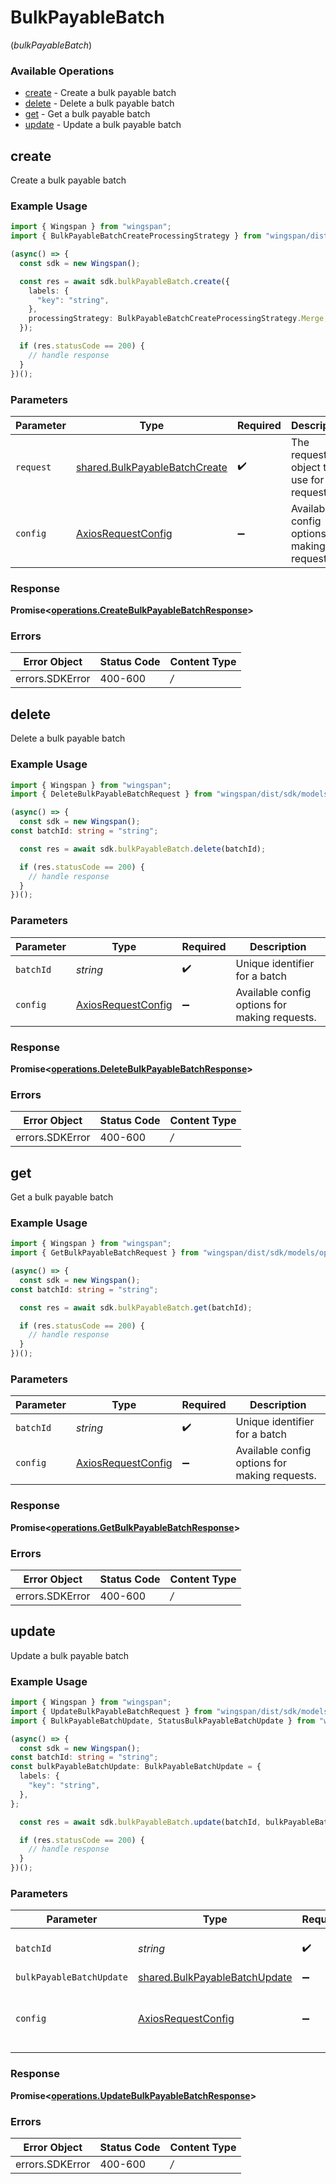 # BulkPayableBatch
(*bulkPayableBatch*)

### Available Operations

* [create](#create) - Create a bulk payable batch
* [delete](#delete) - Delete a bulk payable batch
* [get](#get) - Get a bulk payable batch
* [update](#update) - Update a bulk payable batch

## create

Create a bulk payable batch

### Example Usage

```typescript
import { Wingspan } from "wingspan";
import { BulkPayableBatchCreateProcessingStrategy } from "wingspan/dist/sdk/models/shared";

(async() => {
  const sdk = new Wingspan();

  const res = await sdk.bulkPayableBatch.create({
    labels: {
      "key": "string",
    },
    processingStrategy: BulkPayableBatchCreateProcessingStrategy.Merge,
  });

  if (res.statusCode == 200) {
    // handle response
  }
})();
```

### Parameters

| Parameter                                                                          | Type                                                                               | Required                                                                           | Description                                                                        |
| ---------------------------------------------------------------------------------- | ---------------------------------------------------------------------------------- | ---------------------------------------------------------------------------------- | ---------------------------------------------------------------------------------- |
| `request`                                                                          | [shared.BulkPayableBatchCreate](../../sdk/models/shared/bulkpayablebatchcreate.md) | :heavy_check_mark:                                                                 | The request object to use for the request.                                         |
| `config`                                                                           | [AxiosRequestConfig](https://axios-http.com/docs/req_config)                       | :heavy_minus_sign:                                                                 | Available config options for making requests.                                      |


### Response

**Promise<[operations.CreateBulkPayableBatchResponse](../../sdk/models/operations/createbulkpayablebatchresponse.md)>**
### Errors

| Error Object    | Status Code     | Content Type    |
| --------------- | --------------- | --------------- |
| errors.SDKError | 400-600         | */*             |

## delete

Delete a bulk payable batch

### Example Usage

```typescript
import { Wingspan } from "wingspan";
import { DeleteBulkPayableBatchRequest } from "wingspan/dist/sdk/models/operations";

(async() => {
  const sdk = new Wingspan();
const batchId: string = "string";

  const res = await sdk.bulkPayableBatch.delete(batchId);

  if (res.statusCode == 200) {
    // handle response
  }
})();
```

### Parameters

| Parameter                                                    | Type                                                         | Required                                                     | Description                                                  |
| ------------------------------------------------------------ | ------------------------------------------------------------ | ------------------------------------------------------------ | ------------------------------------------------------------ |
| `batchId`                                                    | *string*                                                     | :heavy_check_mark:                                           | Unique identifier for a batch                                |
| `config`                                                     | [AxiosRequestConfig](https://axios-http.com/docs/req_config) | :heavy_minus_sign:                                           | Available config options for making requests.                |


### Response

**Promise<[operations.DeleteBulkPayableBatchResponse](../../sdk/models/operations/deletebulkpayablebatchresponse.md)>**
### Errors

| Error Object    | Status Code     | Content Type    |
| --------------- | --------------- | --------------- |
| errors.SDKError | 400-600         | */*             |

## get

Get a bulk payable batch

### Example Usage

```typescript
import { Wingspan } from "wingspan";
import { GetBulkPayableBatchRequest } from "wingspan/dist/sdk/models/operations";

(async() => {
  const sdk = new Wingspan();
const batchId: string = "string";

  const res = await sdk.bulkPayableBatch.get(batchId);

  if (res.statusCode == 200) {
    // handle response
  }
})();
```

### Parameters

| Parameter                                                    | Type                                                         | Required                                                     | Description                                                  |
| ------------------------------------------------------------ | ------------------------------------------------------------ | ------------------------------------------------------------ | ------------------------------------------------------------ |
| `batchId`                                                    | *string*                                                     | :heavy_check_mark:                                           | Unique identifier for a batch                                |
| `config`                                                     | [AxiosRequestConfig](https://axios-http.com/docs/req_config) | :heavy_minus_sign:                                           | Available config options for making requests.                |


### Response

**Promise<[operations.GetBulkPayableBatchResponse](../../sdk/models/operations/getbulkpayablebatchresponse.md)>**
### Errors

| Error Object    | Status Code     | Content Type    |
| --------------- | --------------- | --------------- |
| errors.SDKError | 400-600         | */*             |

## update

Update a bulk payable batch

### Example Usage

```typescript
import { Wingspan } from "wingspan";
import { UpdateBulkPayableBatchRequest } from "wingspan/dist/sdk/models/operations";
import { BulkPayableBatchUpdate, StatusBulkPayableBatchUpdate } from "wingspan/dist/sdk/models/shared";

(async() => {
  const sdk = new Wingspan();
const batchId: string = "string";
const bulkPayableBatchUpdate: BulkPayableBatchUpdate = {
  labels: {
    "key": "string",
  },
};

  const res = await sdk.bulkPayableBatch.update(batchId, bulkPayableBatchUpdate);

  if (res.statusCode == 200) {
    // handle response
  }
})();
```

### Parameters

| Parameter                                                                             | Type                                                                                  | Required                                                                              | Description                                                                           |
| ------------------------------------------------------------------------------------- | ------------------------------------------------------------------------------------- | ------------------------------------------------------------------------------------- | ------------------------------------------------------------------------------------- |
| `batchId`                                                                             | *string*                                                                              | :heavy_check_mark:                                                                    | Unique identifier for a batch                                                         |
| `bulkPayableBatchUpdate`                                                              | [shared.BulkPayableBatchUpdate](../../../sdk/models/shared/bulkpayablebatchupdate.md) | :heavy_minus_sign:                                                                    | N/A                                                                                   |
| `config`                                                                              | [AxiosRequestConfig](https://axios-http.com/docs/req_config)                          | :heavy_minus_sign:                                                                    | Available config options for making requests.                                         |


### Response

**Promise<[operations.UpdateBulkPayableBatchResponse](../../sdk/models/operations/updatebulkpayablebatchresponse.md)>**
### Errors

| Error Object    | Status Code     | Content Type    |
| --------------- | --------------- | --------------- |
| errors.SDKError | 400-600         | */*             |
